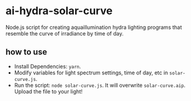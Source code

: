 # ai-hydra-solar-curve

Node.js script for creating aquaillumination hydra lighting programs that resemble the curve of irradiance by time of day.

## how to use
- Install Dependencies: `yarn`.
- Modify variables for light spectrum settings, time of day, etc in `solar-curve.js`.
- Run the script: `node solar-curve.js`.  It will overwrite `solar-curve.aip`.  Upload the file to your light!
